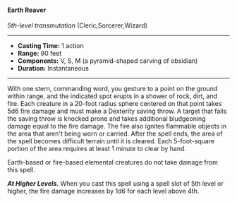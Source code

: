#### Earth Reaver
*5th-level transmutation* (Cleric,Sorcerer,Wizard)
___
- **Casting Time:** 1 action
- **Range:** 90 feet
- **Components:** V, S, M (a pyramid-shaped carving of obsidian)
- **Duration:** Instantaneous
---
With one stern, commanding word, you gesture to a
point on the ground within range, and the indicated
spot erupts in a shower of rock, dirt, and fire. Each
creature in a 20-foot radius sphere centered on that
point takes 5d6 fire damage and must make a
Dexterity saving throw. A target that fails the saving
throw is knocked prone and takes additional
bludgeoning damage equal to the fire damage. The
fire also ignites flammable objects in the area that
aren't being worn or carried.
After the spell ends, the area of the spell becomes
difficult terrain until it is cleared. Each 5-foot-square portion of the area requires at least 1 minute
to clear by hand.

Earth-based or fire-based elemental creatures do
not take damage from this spell.

***At Higher Levels.***  When you cast this spell
using a spell slot of 5th level or higher, the fire
damage increases by 1d6 for each level above 4th.
